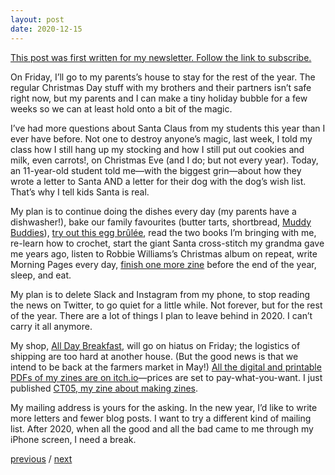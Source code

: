 ```yaml
---
layout: post
date: 2020-12-15
---
```


[This post was first written for my newsletter. Follow the link to subscribe.](https://tinyletter.com/jessdriscoll)

On Friday, I’ll go to my parents’s house to stay for the rest of the year. The regular Christmas Day stuff with my brothers and their partners isn’t safe right now, but my parents and I can make a tiny holiday bubble for a few weeks so we can at least hold onto a bit of the magic. 

I’ve had more questions about Santa Claus from my students this year than I ever have before. Not one to destroy anyone’s magic, last week, I told my class how I still hang up my stocking and how I still put out cookies and milk, even carrots!, on Christmas Eve (and I do; but not every year). Today, an 11-year-old student told me—with the biggest grin—about how they wrote a letter to Santa AND a letter for their dog with the dog’s wish list. That’s why I tell kids Santa is real.

My plan is to continue doing the dishes every day (my parents have a dishwasher!), bake our family favourites (butter tarts, shortbread, [Muddy Buddies](https://www.chex.com/recipes/chex-muddy-buddies/)), [try out this egg brûlée](https://www.youtube.com/watch?v=YNS-cCkGx2g), read the two books I’m bringing with me, re-learn how to crochet, start the giant Santa cross-stitch my grandma gave me years ago, listen to Robbie Williams’s Christmas album on repeat, write Morning Pages every day, [finish one more zine](https://jessdriscoll.itch.io/the-general-review) before the end of the year, sleep, and eat. 

My plan is to delete Slack and Instagram from my phone, to stop reading the news on Twitter, to go quiet for a little while. Not forever, but for the rest of the year. There are a lot of things I plan to leave behind in 2020. I can’t carry it all anymore.

My shop, [All Day Breakfast](https://www.alldaybreakfast.org/), will go on hiatus on Friday; the logistics of shipping are too hard at another house. (But the good news is that we intend to be back at the farmers market in May!) [All the digital and printable PDFs of my zines are on itch.io](https://jessdriscoll.itch.io/)—prices are set to pay-what-you-want. I just published [CT05, my zine about making zines](https://jessdriscoll.itch.io/congenial-telegram).

My mailing address is yours for the asking. In the new year, I’d like to write more letters and fewer blog posts. I want to try a different kind of mailing list. After 2020, when all the good and all the bad came to me through my iPhone screen, I need a break.

<a href="{{page.previous.url}}">previous</a> / <a href="{{page.next.url}}">next</a>
